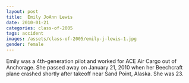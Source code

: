 ```yaml
---
layout: post
title:  Emily JoAnn Lewis
date: 2010-01-21
categories: class-of-2005
tags: accident
images: /assets/class-of-2005/emily-j-lewis-1.jpg
gender: female
---
```

Emily was a 4th-generation pilot and worked for ACE Air Cargo out of Anchorage. She passed away on January 21, 2010 when her Beechcraft plane crashed shortly after takeoff near Sand Point, Alaska. She was 23.
